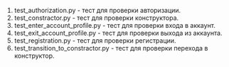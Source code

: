 1. test_authorization.py - тест для проверки авторизации.
2. test_constractor.py - тест для проверки конструктора.
3. test_enter_account_profile.py - тест для проверки входа в аккаунт.
4. test_exit_account_profile.py - тест для проверки выхода из аккаунта.
5. test_registration.py - тест для проверки регистрации.
6. test_transition_to_constractor.py - тест для проверки перехода в конструктор.